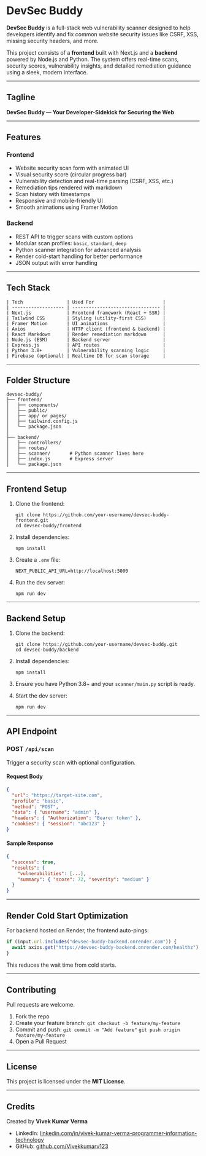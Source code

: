 
# DevSec Buddy

**DevSec Buddy** is a full-stack web vulnerability scanner designed to help developers identify and fix common website security issues like CSRF, XSS, missing security headers, and more.

This project consists of a **frontend** built with Next.js and a **backend** powered by Node.js and Python. The system offers real-time scans, security scores, vulnerability insights, and detailed remediation guidance using a sleek, modern interface.

---

## Tagline

**DevSec Buddy — Your Developer-Sidekick for Securing the Web**

---

## Features

### Frontend

* Website security scan form with animated UI
* Visual security score (circular progress bar)
* Vulnerability detection and real-time parsing (CSRF, XSS, etc.)
* Remediation tips rendered with markdown
* Scan history with timestamps
* Responsive and mobile-friendly UI
* Smooth animations using Framer Motion

### Backend

* REST API to trigger scans with custom options
* Modular scan profiles: `basic`, `standard`, `deep`
* Python scanner integration for advanced analysis
* Render cold-start handling for better performance
* JSON output with error handling

---

## Tech Stack
```
| Tech                | Used For                         |
| ------------------- | -------------------------------- |
| Next.js             | Frontend framework (React + SSR) |
| Tailwind CSS        | Styling (utility-first CSS)      |
| Framer Motion       | UI animations                    |
| Axios               | HTTP client (frontend & backend) |
| React Markdown      | Render remediation markdown      |
| Node.js (ESM)       | Backend server                   |
| Express.js          | API routes                       |
| Python 3.8+         | Vulnerability scanning logic     |
| Firebase (optional) | Realtime DB for scan storage     |
```
---

## Folder Structure

```
devsec-buddy/
├── frontend/
│   ├── components/
│   ├── public/
│   ├── app/ or pages/
│   ├── tailwind.config.js
│   └── package.json
│
├── backend/
│   ├── controllers/
│   ├── routes/
│   ├── scanner/       # Python scanner lives here
│   ├── index.js       # Express server
│   └── package.json
```

---

## Frontend Setup

1. Clone the frontend:

   ```
   git clone https://github.com/your-username/devsec-buddy-frontend.git
   cd devsec-buddy/frontend
   ```

2. Install dependencies:

   ```
   npm install
   ```

3. Create a `.env` file:

   ```
   NEXT_PUBLIC_API_URL=http://localhost:5000
   ```

4. Run the dev server:

   ```
   npm run dev
   ```

---

## Backend Setup

1. Clone the backend:

   ```
   git clone https://github.com/your-username/devsec-buddy.git
   cd devsec-buddy/backend
   ```

2. Install dependencies:

   ```
   npm install
   ```

3. Ensure you have Python 3.8+ and your `scanner/main.py` script is ready.

4. Start the dev server:

   ```
   npm run dev
   ```

---

## API Endpoint

### POST `/api/scan`

Trigger a security scan with optional configuration.

#### Request Body

```json
{
  "url": "https://target-site.com",
  "profile": "basic",
  "method": "POST",
  "data": { "username": "admin" },
  "headers": { "Authorization": "Bearer token" },
  "cookies": { "session": "abc123" }
}
```

#### Sample Response

```json
{
  "success": true,
  "results": {
    "vulnerabilities": [...],
    "summary": { "score": 72, "severity": "medium" }
  }
}
```

---

## Render Cold Start Optimization

For backend hosted on Render, the frontend auto-pings:

```js
if (input.url.includes("devsec-buddy-backend.onrender.com")) {
  await axios.get("https://devsec-buddy-backend.onrender.com/healthz");
}
```

This reduces the wait time from cold starts.

---

## Contributing

Pull requests are welcome.

1. Fork the repo
2. Create your feature branch:
   `git checkout -b feature/my-feature`
3. Commit and push:
   `git commit -m "Add feature"`
   `git push origin feature/my-feature`
4. Open a Pull Request

---

## License

This project is licensed under the **MIT License**.

---

## Credits

Created by **Vivek Kumar Verma**

* LinkedIn: [linkedin.com/in/vivek-kumar-verma-programmer-information-technology](https://www.linkedin.com/in/vivek-kumar-verma-programmer-information-technology/)
* GitHub: [github.com/Vivekkumarv123](https://github.com/Vivekkumarv123)
